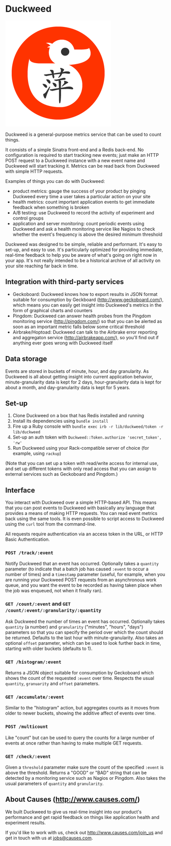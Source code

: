 # Duckweed

<img src="https://github.com/causes/duckweed/raw/master/public/icon.png" />

Duckweed is a general-purpose metrics service that can be used to count things.

It consists of a simple Sinatra front-end and a Redis back-end. No
configuration is required to start tracking new events; just make an HTTP POST
request to a Duckweed instance with a new event name and Duckweed will start
tracking it. Metrics can be read back from Duckweed with simple HTTP requests.

Examples of things you can do with Duckweed:

* product metrics: gauge the success of your product by pinging Duckweed every
  time a user takes a particular action on your site
* health metrics: count important application events to get immediate feedback
  when something is broken
* A/B testing: use Duckweed to record the activity of experiment and control
  groups
* application and server monitoring: count periodic events using Duckweed and
  ask a health monitoring service like Nagios to check whether the event's
  frequency is above the desired minimum threshold

Duckweed was designed to be simple, reliable and performant. It's easy to
set-up, and easy to use. It's particularly optimized for providing immediate,
real-time feedback to help you be aware of what's going on right now in your
app. It's not really intended to be a historical archive of all activity on
your site reaching far back in time.

## Integration with third-party services

* Geckoboard: Duckweed knows how to export results in JSON format suitable for
  consumption by Geckboard (http://www.geckoboard.com/), which means you can
  easily get insight into Duckweed's metrics in the form of graphical charts
  and counters
* Pingdom: Duckweed can answer health probes from the Pingdom monitoring
  service (http://pingdom.com/) so that you can be alerted as soon as an
  important metric falls below some critical threshold
* Airbrake/Hoptoad: Duckweed can talk to the Airbrake error reporting and
  aggregaton service (http://airbrakeapp.com/), so you'll find out if anything
  ever goes wrong with Duckweed itself

## Data storage

Events are stored in buckets of minute, hour, and day granularity. As Duckweed
is all about getting insight into current application behavior,
minute-granularity data is kept for 2 days, hour-granularity data is kept for
about a month, and day-granularity data is kept for 5 years.

## Set-up

1. Clone Duckweed on a box that has Redis installed and running
2. Install its dependencies using `bundle install`
3. Fire up a Ruby console with `bundle exec irb -r lib/duckweed/token -r
   lib/duckweed`
4. Set-up an auth token with `Duckweed::Token.authorize 'secret_token', 'rw'`
5. Run Duckweed using your Rack-compatible server of choice (for example, using
   `rackup`)

(Note that you can set up a token with read/write access for internal use, and
set up different tokens with only read access that you can assign to external
services such as Geckoboard and Pingdom.)

## Interface

You interact with Duckweed over a simple HTTP-based API. This means that you
can post events to Duckweed with basically any language that provides a means
of making HTTP requests. You can read event metrics back using the same tools.
It is even possible to script access to Duckweed using the `curl` tool from the
command-line.

All requests require authentication via an access token in the URL, or HTTP
Basic Authentication.

### `POST /track/:event`

Notify Duckweed that an event has occurred. Optionally takes a `quantity`
parameter (to indicate that a batch job has caused `:event` to occur a number
of times) and a `timestamp` parameter (useful, for example, when you are
running your Duckweed POST requests from an asynchronous work queue, and you
want the event to be recorded as having taken place when the job was enqueued,
not when it finally ran).

### `GET /count/:event` and `GET /count/:event/:granularity/:quantity`

Ask Duckweed the number of times an event has occurred. Optionally takes
`quantity` (a number) and `granularity` ("minutes", "hours", "days") parameters
so that you can specify the period over which the count should be returned.
Defaults to the last hour with minute-granularity. Also takes an optional
`offset` parameter, which can be used to look further back in time, starting
with older buckets (defaults to 1).

### `GET /histogram/:event`

Returns a JSON object suitable for consumption by Geckoboard which shows the
count of the requested `:event` over time. Respects the usual `quantity`,
`granuarity` and `offset` parameters.

### `GET /accumulate/:event`

Similar to the "histogram" action, but aggregates counts as it moves from older
to newer buckets, showing the additive affect of events over time.

### `POST /multicount`

Like "count" but can be used to query the counts for a large number of events
at once rather than having to make multiple GET requests.

### `GET /check/:event`

Given a `threshold` parameter make sure the count of the specified `:event` is
above the threshold. Returns a "GOOD" or "BAD" string that can be detected by a
monitoring service such as Nagios or Pingdom. Also takes the usual parameters
of `quantity` and `granularity`.

## About Causes (http://www.causes.com/)

We built Duckweed to give us real-time insight into our product's performance
and get rapid feedback on things like application health and experiment
results.

If you'd like to work with us, check out http://www.causes.com/join_us and get
in touch with us at jobs@causes.com.
